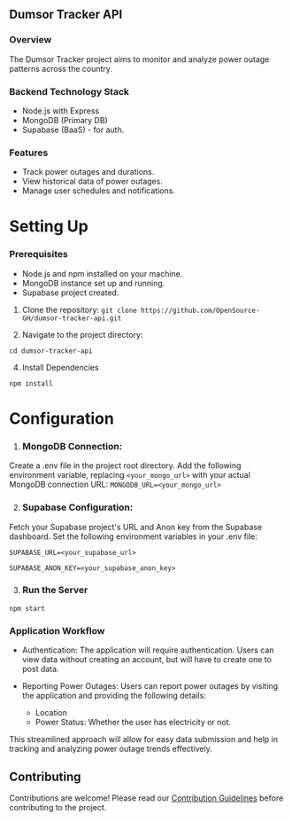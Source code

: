 ## Dumsor Tracker API

### Overview
The Dumsor Tracker project aims to monitor and analyze power outage patterns across the country.

### Backend Technology Stack
- Node.js with Express
- MongoDB (Primary DB)
- Supabase (BaaS) - for auth.

### Features
- Track power outages and durations.
- View historical data of power outages.
- Manage user schedules and notifications.

# Setting Up

### Prerequisites
- Node.js and npm installed on your machine.
- MongoDB instance set up and running.
- Supabase project created.

1. Clone the repository:
`git clone https://github.com/OpenSource-GH/dumsor-tracker-api.git`

2. Navigate to the project directory:
   
`cd dumsor-tracker-api`

4. Install Dependencies
   
  `npm install`

# Configuration
1. ### MongoDB Connection:

Create a .env file in the project root directory. Add the following environment variable, replacing `<your_mongo_url>` with your actual MongoDB connection URL:
  `MONGODB_URL=<your_mongo_url>`

2. ### Supabase Configuration:

Fetch your Supabase project's URL and Anon key from the Supabase dashboard. Set the following environment variables in your .env file:

  `SUPABASE_URL=<your_supabase_url>`

  `SUPABASE_ANON_KEY=<your_supabase_anon_key>`

 3. ### Run the Server

   `npm start`


### Application Workflow
- Authentication: The application will require authentication. Users can view data without creating an account, but will have to create one to post data.

- Reporting Power Outages: Users can report power outages by visiting the application and providing the following details:
  - Location
  - Power Status: Whether the user has electricity or not.

This streamlined approach will allow for easy data submission and help in tracking and analyzing power outage trends effectively.







## Contributing
Contributions are welcome! Please read our [Contribution Guidelines](contributing/CONTRIBUTING.md) before contributing to the project.

